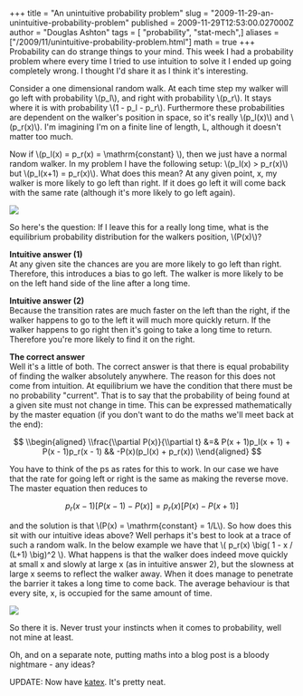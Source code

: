 +++
title = "An unintuitive probability problem"
slug = "2009-11-29-an-unintuitive-probability-problem"
published = 2009-11-29T12:53:00.027000Z
author = "Douglas Ashton"
tags = [ "probability", "stat-mech",]
aliases = ["/2009/11/unintuitive-probability-problem.html"]
math = true
+++
Probability can do strange things to your mind. This week I had a
probability problem where every time I tried to use intuition to solve
it I ended up going completely wrong. I thought I'd share it as I think
it's interesting.  
  
Consider a one dimensional random walk. At each time step my walker will
go left with probability
\\(p_l\\), and
right with probability
\\(p_r\\). It
stays where it is with probability
\\(1 - p_l - p_r\\).
Furthermore these probabilities are dependent on the walker's position
in space, so it's really
\\(p_l(x)\\) and \\(p_r(x)\\).
I'm imagining I'm on a finite line of length, L, although it doesn't
matter too much.  
  
Now if
\\(p_l(x) = p_r(x) = \\mathrm{constant} \\),
then we just have a normal random walker. In my problem I have the
following setup:
\\(p_l(x) > p_r(x)\\)
but
\\(p_l(x+1) = p_r(x)\\).
What does this mean? At any given point, x, my walker is more likely to
go left than right. If it does go left it will come back with the same
rate (although it's more likely to go left again).  
  
  

[![](/images/thumbnails/2009-11-29-an-unintuitive-probability-problem-rw.png)](/images/2009-11-29-an-unintuitive-probability-problem-rw.png)

  
  
So here's the question: If I leave this for a really long time, what is
the equilibrium probability distribution for the walkers position,
\\(P(x)\\)?  
  
<span id="more"></span>  
  
<span style="font-weight: bold;">Intuitive answer (1)</span>  
At any given site the chances are you are more likely to go left than
right. Therefore, this introduces a bias to go left. The walker is more
likely to be on the left hand side of the line after a long time.  
  
<span style="font-weight: bold;">Intuitive answer (2)</span>  
Because the transition rates are much faster on the left than the right,
if the walker happens to go to the left it will much more quickly
return. If the walker happens to go right then it's going to take a long
time to return. Therefore you're more likely to find it on the right.  
  
<span style="font-weight: bold;">The correct answer</span>  
Well it's a little of both. The correct answer is that there is equal
probability of finding the walker absolutely anywhere. The reason for
this does not come from intuition. At equilibrium we have the condition
that there must be no probability "current". That is to say that the
probability of being found at a given site must not change in time. This
can be expressed mathematically by the master equation (if you don't
want to do the maths we'll meet back at the end):  

<!-- can't get it to do new lines -->
$$
\\begin{aligned}
\\frac{\\partial P(x)}{\\partial t} &=& P(x + 1)p_l(x + 1) + P(x - 1)p_r(x - 1)
  && -P(x)(p_l(x) + p_r(x))
\\end{aligned}
$$


You have to think of the ps as rates for this to work. In our case we
have that the rate for going left or right is the same as making the
reverse move. The master equation then reduces to

$$
p_r(x-1) \big[ P(x-1) - P(x) \big] = p_r(x) \big[ P(x) - P(x + 1) \big]
$$

and the solution is that
\\(P(x) = \\mathrm{constant} = 1/L\\).
So how does this sit with our intuitive ideas above? Well perhaps it's
best to look at a trace of such a random walk. In the below example we
have that
\\( p_r(x) \big( 1 - x / (L+1) \big)^2 \\).
What happens is that the walker does indeed move quickly at small x and
slowly at large x (as in intuitive answer 2), but the slowness at large
x seems to reflect the walker away. When it does manage to penetrate the
barrier it takes a long time to come back. The average behaviour is that
every site, x, is occupied for the same amount of time.  
  
[![](/images/thumbnails/2009-11-29-an-unintuitive-probability-problem-rwsimulation.png)](/images/2009-11-29-an-unintuitive-probability-problem-rwsimulation.png)  
  
So there it is. Never trust your instincts when it comes to probability,
well not mine at least.  
  
Oh, and on a separate note, putting maths into a blog post is a bloody
nightmare - any ideas?  

UPDATE: Now have [katex](https://katex.org/). It's pretty neat.

